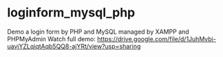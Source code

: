 # loginform_mysql_php
Demo a login form by PHP and MySQL managed by XAMPP and PHPMyAdmin
Watch full demo: https://drive.google.com/file/d/1JuhMvbi-uavjYZLqiqtAqb5QQ8-ajYRt/view?usp=sharing
